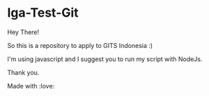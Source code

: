 # Iga-Test-Git

Hey There!

So this is a repository to apply to GITS Indonesia :)

I'm using javascript and I suggest you to run my script with NodeJs.

Thank you.

Made with :love:
